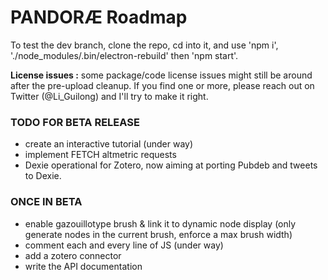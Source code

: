 # PANDORÆ Roadmap

To test the dev branch, clone the repo, cd into it, and use 'npm i', './node_modules/.bin/electron-rebuild' then 'npm start'.

**License issues :** some package/code license issues might still be around after the pre-upload cleanup. If you find one or more, please reach out on Twitter (@Li_Guilong) and I'll try to make it right.

### TODO FOR BETA RELEASE
- create an interactive tutorial (under way)
- implement FETCH altmetric requests
- Dexie operational for Zotero, now aiming at porting Pubdeb and tweets to Dexie.

### ONCE IN BETA
- enable gazouillotype brush & link it to dynamic node display (only generate nodes in the current brush, enforce a max brush width)
- comment each and every line of JS (under way)
- add a zotero connector 
- write the API documentation